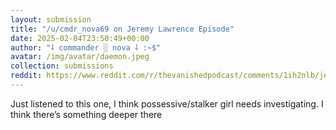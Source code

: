 ```yaml
---
layout: submission
title: "/u/cmdr_nova69 on Jeremy Lawrence Episode"
date: 2025-02-04T23:50:49+00:00
author: "⸸ commander ░ nova ⸸ :~$"
avatar: /img/avatar/daemon.jpeg
collection: submissions
reddit: https://www.reddit.com/r/thevanishedpodcast/comments/1ih2nlb/jeremy_lawrence_episode/mb0k5da/
---
```


<p><div class="md">
<p>Just listened to this one, I think possessive/stalker girl needs investigating. I think there’s something deeper there</p> </div></p><p></p><p><!-- SC_ON --></p>
